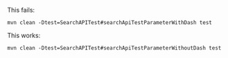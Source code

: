 This fails:
```
mvn clean -Dtest=SearchAPITest#searchApiTestParameterWithDash test 
```

This works:
```
mvn clean -Dtest=SearchAPITest#searchApiTestParameterWithoutDash test
```
